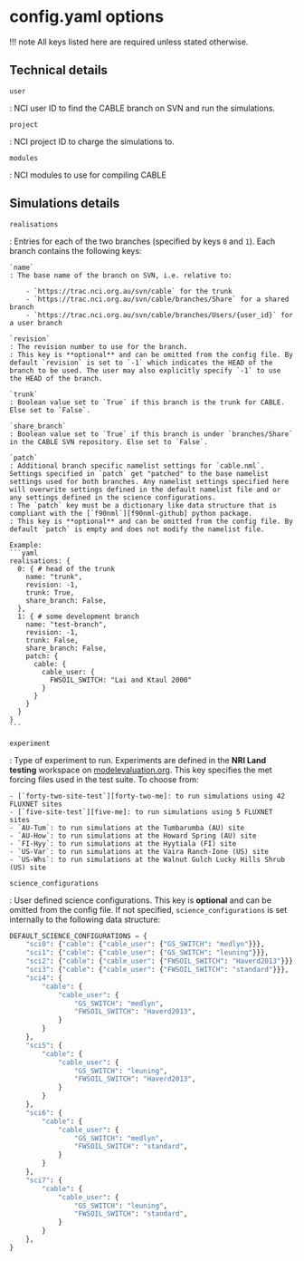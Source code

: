 # config.yaml options

!!! note
    All keys listed here are required unless stated otherwise.

## Technical details

`user`

: NCI user ID to find the CABLE branch on SVN and run the simulations.

`project`

: NCI project ID to charge the simulations to.

`modules`

: NCI modules to use for compiling CABLE

## Simulations details

`realisations`

: Entries for each of the two branches (specified by keys `0` and `1`). Each branch contains the following keys:

    `name`
    : The base name of the branch on SVN, i.e. relative to:

        - `https://trac.nci.org.au/svn/cable` for the trunk
        - `https://trac.nci.org.au/svn/cable/branches/Share` for a shared branch
        - `https://trac.nci.org.au/svn/cable/branches/Users/{user_id}` for a user branch

    `revision`
    : The revision number to use for the branch.
    : This key is **optional** and can be omitted from the config file. By default `revision` is set to `-1` which indicates the HEAD of the branch to be used. The user may also explicitly specify `-1` to use the HEAD of the branch.

    `trunk`
    : Boolean value set to `True` if this branch is the trunk for CABLE. Else set to `False`.

    `share_branch`
    : Boolean value set to `True` if this branch is under `branches/Share` in the CABLE SVN repository. Else set to `False`.

    `patch`
    : Additional branch specific namelist settings for `cable.nml`. Settings specified in `patch` get "patched" to the base namelist settings used for both branches. Any namelist settings specified here will overwrite settings defined in the default namelist file and or any settings defined in the science configurations.
    : The `patch` key must be a dictionary like data structure that is compliant with the [`f90nml`][f90nml-github] python package.
    : This key is **optional** and can be omitted from the config file. By default `patch` is empty and does not modify the namelist file.

    Example:
    ```yaml
    realisations: {
      0: { # head of the trunk
        name: "trunk",
        revision: -1,
        trunk: True,
        share_branch: False,
      },
      1: { # some development branch
        name: "test-branch",
        revision: -1,
        trunk: False,
        share_branch: False,
        patch: {
          cable: {
            cable_user: {
              FWSOIL_SWITCH: "Lai and Ktaul 2000"
            }
          }
        }
      }
    }
    ```

`experiment`

: Type of experiment to run. Experiments are defined in the **NRI Land testing** workspace on [modelevaluation.org][meorg]. This key specifies the met forcing files used in the test suite. To choose from:

    - [`forty-two-site-test`][forty-two-me]: to run simulations using 42 FLUXNET sites
    - [`five-site-test`][five-me]: to run simulations using 5 FLUXNET sites
    - `AU-Tum`: to run simulations at the Tumbarumba (AU) site
    - `AU-How`: to run simulations at the Howard Spring (AU) site
    - `FI-Hyy`: to run simulations at the Hyytiala (FI) site
    - `US-Var`: to run simulations at the Vaira Ranch-Ione (US) site
    - `US-Whs`: to run simulations at the Walnut Gulch Lucky Hills Shrub (US) site

`science_configurations`

: User defined science configurations. This key is **optional** and can be omitted from the config file. If not specified, `science_configurations` is set internally to the following data structure:
```python
DEFAULT_SCIENCE_CONFIGURATIONS = {
    "sci0": {"cable": {"cable_user": {"GS_SWITCH": "medlyn"}}},
    "sci1": {"cable": {"cable_user": {"GS_SWITCH": "leuning"}}},
    "sci2": {"cable": {"cable_user": {"FWSOIL_SWITCH": "Haverd2013"}}},
    "sci3": {"cable": {"cable_user": {"FWSOIL_SWITCH": "standard"}}},
    "sci4": {
        "cable": {
            "cable_user": {
                "GS_SWITCH": "medlyn",
                "FWSOIL_SWITCH": "Haverd2013",
            }
        }
    },
    "sci5": {
        "cable": {
            "cable_user": {
                "GS_SWITCH": "leuning",
                "FWSOIL_SWITCH": "Haverd2013",
            }
        }
    },
    "sci6": {
        "cable": {
            "cable_user": {
                "GS_SWITCH": "medlyn",
                "FWSOIL_SWITCH": "standard",
            }
        }
    },
    "sci7": {
        "cable": {
            "cable_user": {
                "GS_SWITCH": "leuning",
                "FWSOIL_SWITCH": "standard",
            }
        }
    },
}
```

[meorg]: https://modelevaluation.org/
[forty-two-me]: https://modelevaluation.org/experiment/display/urTKSXEsojdvEPwdR
[five-me]: https://modelevaluation.org/experiment/display/xNZx2hSvn4PMKAa9R
[f90nml-github]: https://github.com/marshallward/f90nml
